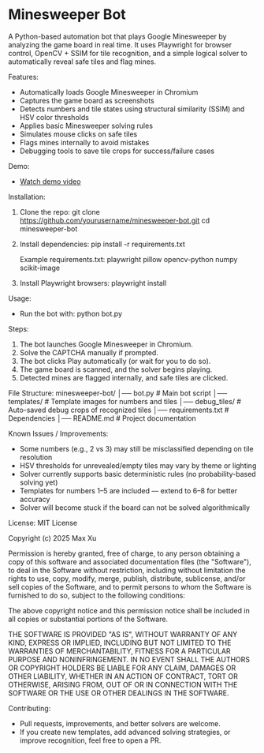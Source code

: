 # Minesweeper Bot

A Python-based automation bot that plays Google Minesweeper by analyzing the game board in real time.
It uses Playwright for browser control, OpenCV + SSIM for tile recognition, and a simple logical solver to automatically reveal safe tiles and flag mines.

Features:

- Automatically loads Google Minesweeper in Chromium
- Captures the game board as screenshots
- Detects numbers and tile states using structural similarity (SSIM) and HSV color thresholds
- Applies basic Minesweeper solving rules
- Simulates mouse clicks on safe tiles
- Flags mines internally to avoid mistakes
- Debugging tools to save tile crops for success/failure cases

Demo:

- [Watch demo video](https://youtu.be/YKCe-770lT0)

Installation:

1. Clone the repo:
   git clone https://github.com/yourusername/minesweeper-bot.git
   cd minesweeper-bot

2. Install dependencies:
   pip install -r requirements.txt

   Example requirements.txt:
   playwright
   pillow
   opencv-python
   numpy
   scikit-image

3. Install Playwright browsers:
   playwright install

Usage:

- Run the bot with:
  python bot.py

Steps:

1. The bot launches Google Minesweeper in Chromium.
2. Solve the CAPTCHA manually if prompted.
3. The bot clicks Play automatically (or wait for you to do so).
4. The game board is scanned, and the solver begins playing.
5. Detected mines are flagged internally, and safe tiles are clicked.

File Structure:
minesweeper-bot/
│── bot.py # Main bot script
│── templates/ # Template images for numbers and tiles
│── debug_tiles/ # Auto-saved debug crops of recognized tiles
│── requirements.txt # Dependencies
│── README.md # Project documentation

Known Issues / Improvements:

- Some numbers (e.g., 2 vs 3) may still be misclassified depending on tile resolution
- HSV thresholds for unrevealed/empty tiles may vary by theme or lighting
- Solver currently supports basic deterministic rules (no probability-based solving yet)
- Templates for numbers 1–5 are included — extend to 6–8 for better accuracy
- Solver will become stuck if the board can not be solved algorithmically

License:
MIT License

Copyright (c) 2025 Max Xu

Permission is hereby granted, free of charge, to any person obtaining a copy
of this software and associated documentation files (the "Software"), to deal
in the Software without restriction, including without limitation the rights
to use, copy, modify, merge, publish, distribute, sublicense, and/or sell
copies of the Software, and to permit persons to whom the Software is
furnished to do so, subject to the following conditions:

The above copyright notice and this permission notice shall be included in all
copies or substantial portions of the Software.

THE SOFTWARE IS PROVIDED "AS IS", WITHOUT WARRANTY OF ANY KIND, EXPRESS OR
IMPLIED, INCLUDING BUT NOT LIMITED TO THE WARRANTIES OF MERCHANTABILITY,
FITNESS FOR A PARTICULAR PURPOSE AND NONINFRINGEMENT. IN NO EVENT SHALL THE
AUTHORS OR COPYRIGHT HOLDERS BE LIABLE FOR ANY CLAIM, DAMAGES OR OTHER
LIABILITY, WHETHER IN AN ACTION OF CONTRACT, TORT OR OTHERWISE, ARISING FROM,
OUT OF OR IN CONNECTION WITH THE SOFTWARE OR THE USE OR OTHER DEALINGS IN THE
SOFTWARE.

Contributing:

- Pull requests, improvements, and better solvers are welcome.
- If you create new templates, add advanced solving strategies, or improve recognition, feel free to open a PR.
